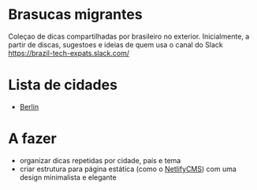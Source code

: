 # Brasucas migrantes
Coleçao de dicas compartilhadas por brasileiro no exterior. Inicialmente, a partir de discas, 
sugestoes e ideias de quem usa o canal do Slack https://brazil-tech-expats.slack.com/

# Lista de cidades
* [Berlin](Berlin.md)

# A fazer
* organizar dicas repetidas por cidade, país e tema
* criar estrutura para página estática (como o [NetlifyCMS](https://www.netlifycms.org/)) com uma design minimalista e elegante
